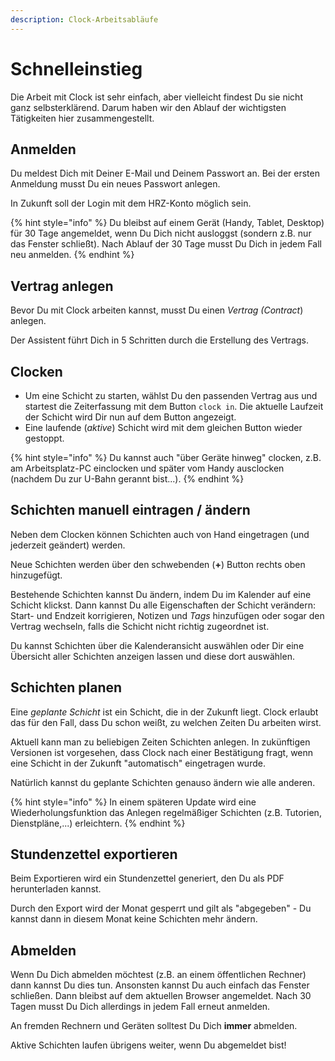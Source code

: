 ```yaml
---
description: Clock-Arbeitsabläufe
---
```


# Schnelleinstieg

Die Arbeit mit Clock ist sehr einfach, aber vielleicht findest Du sie nicht ganz selbsterklärend. Darum haben wir den Ablauf der wichtigsten Tätigkeiten hier zusammengestellt.

## Anmelden

Du meldest Dich mit Deiner E-Mail und Deinem Passwort an. Bei der ersten Anmeldung musst Du ein neues Passwort anlegen.

In Zukunft soll der Login mit dem HRZ-Konto möglich sein.

{% hint style="info" %}
Du bleibst auf einem Gerät \(Handy, Tablet, Desktop\) für 30 Tage angemeldet, wenn Du Dich nicht ausloggst \(sondern z.B. nur das Fenster schließt\). Nach Ablauf der 30 Tage musst Du Dich in jedem Fall neu anmelden.
{% endhint %}

## Vertrag anlegen

Bevor Du mit Clock arbeiten kannst, musst Du einen _Vertrag \(Contract_\) anlegen.

Der Assistent führt Dich in 5 Schritten durch die Erstellung des Vertrags.

## Clocken

* Um eine Schicht zu starten, wählst Du den passenden Vertrag aus und startest die Zeiterfassung mit dem Button `clock in`. Die aktuelle Laufzeit der Schicht wird Dir nun auf dem Button angezeigt.
* Eine laufende \(_aktive_\) Schicht wird mit dem gleichen Button wieder gestoppt.

{% hint style="info" %}
Du kannst auch "über Geräte hinweg" clocken, z.B. am Arbeitsplatz-PC einclocken und später vom Handy ausclocken \(nachdem Du zur U-Bahn gerannt bist...\).
{% endhint %}

## Schichten manuell eintragen / ändern

Neben dem Clocken können Schichten auch von Hand eingetragen \(und jederzeit geändert\) werden.

Neue Schichten werden über den schwebenden \(**+**\) Button rechts oben hinzugefügt.

Bestehende Schichten kannst Du ändern, indem Du im Kalender auf eine Schicht klickst. Dann kannst Du alle Eigenschaften der Schicht verändern: Start- und Endzeit korrigieren, Notizen und _Tags_ hinzufügen oder sogar den Vertrag wechseln, falls die Schicht nicht richtig zugeordnet ist.

Du kannst Schichten über die Kalenderansicht auswählen oder Dir eine Übersicht aller Schichten anzeigen lassen und diese dort auswählen.

## Schichten planen

Eine _geplante Schicht_ ist ein Schicht, die in der Zukunft liegt. Clock erlaubt das für den Fall, dass Du schon weißt, zu welchen Zeiten Du arbeiten wirst.

Aktuell kann man zu beliebigen Zeiten Schichten anlegen. In zukünftigen Versionen ist vorgesehen, dass Clock nach einer Bestätigung fragt, wenn eine Schicht in der Zukunft "automatisch" eingetragen wurde.

Natürlich kannst du geplante Schichten genauso ändern wie alle anderen.

{% hint style="info" %}
In einem späteren Update wird eine Wiederholungsfunktion das Anlegen regelmäßiger Schichten \(z.B. Tutorien, Dienstpläne,...\) erleichtern.
{% endhint %}

## Stundenzettel exportieren

Beim Exportieren wird ein Stundenzettel generiert, den Du als PDF herunterladen kannst.

Durch den Export wird der Monat gesperrt und gilt als "abgegeben" - Du kannst dann in diesem Monat keine Schichten mehr ändern.

## Abmelden

Wenn Du Dich abmelden möchtest \(z.B. an einem öffentlichen Rechner\) dann kannst Du dies tun. Ansonsten kannst Du auch einfach das Fenster schließen. Dann bleibst auf dem aktuellen Browser angemeldet. Nach 30 Tagen musst Du Dich allerdings in jedem Fall erneut anmelden.

An fremden Rechnern und Geräten solltest Du Dich **immer** abmelden.

Aktive Schichten laufen übrigens weiter, wenn Du abgemeldet bist!

